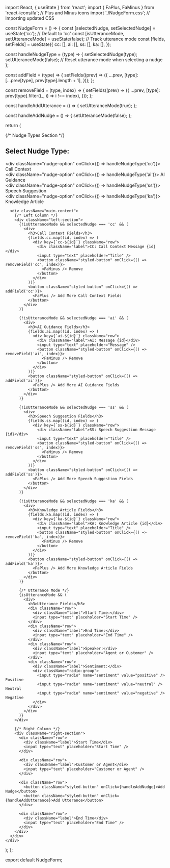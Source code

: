 import React, { useState } from 'react';
import { FaPlus, FaMinus } from 'react-icons/fa'; // Plus and Minus icons
import './NudgeForm.css'; // Importing updated CSS

const NudgeForm = () => {
  const [selectedNudge, setSelectedNudge] = useState('cc'); // Default to 'cc'
  const [isUtteranceMode, setUtteranceMode] = useState(false); // Track utterance mode
  const [fields, setFields] = useState({
    cc: [],
    ai: [],
    ss: [],
    ka: [],
  });

  const handleNudgeType = (type) => {
    setSelectedNudge(type);
    setUtteranceMode(false); // Reset utterance mode when selecting a nudge
  };

  const addField = (type) => {
    setFields((prev) => ({
      ...prev,
      [type]: [...prev[type], prev[type].length + 1],
    }));
  };

  const removeField = (type, index) => {
    setFields((prev) => ({
      ...prev,
      [type]: prev[type].filter((_, i) => i !== index),
    }));
  };

  const handleAddUtterance = () => {
    setUtteranceMode(true);
  };

  const handleAddNudge = () => {
    setUtteranceMode(false);
  };

  return (
    <div className="nudge-layout">
      {/* Nudge Types Section */}
      <div className="nudge-types">
        <h2>Select Nudge Type:</h2>
        <div className="nudge-options">
          <div className="nudge-option" onClick={() => handleNudgeType('cc')}>
            <FaPlus /> <span>Call Context</span>
          </div>
          <div className="nudge-option" onClick={() => handleNudgeType('ai')}>
            <FaPlus /> <span>AI Guidance</span>
          </div>
          <div className="nudge-option" onClick={() => handleNudgeType('ss')}>
            <FaPlus /> <span>Speech Suggestion</span>
          </div>
          <div className="nudge-option" onClick={() => handleNudgeType('ka')}>
            <FaPlus /> <span>Knowledge Article</span>
          </div>
        </div>
      </div>

      <div className="main-content">
        {/* Left Column */}
        <div className="left-section">
          {!isUtteranceMode && selectedNudge === 'cc' && (
            <div>
              <h3>Call Context Fields</h3>
              {fields.cc.map((id, index) => (
                <div key={`cc-${id}`} className="row">
                  <div className="label">CC: Call Context Message {id}</div>
                  <input type="text" placeholder="Title" />
                  <button className="styled-button" onClick={() => removeField('cc', index)}>
                    <FaMinus /> Remove
                  </button>
                </div>
              ))}
              <button className="styled-button" onClick={() => addField('cc')}>
                <FaPlus /> Add More Call Context Fields
              </button>
            </div>
          )}

          {!isUtteranceMode && selectedNudge === 'ai' && (
            <div>
              <h3>AI Guidance Fields</h3>
              {fields.ai.map((id, index) => (
                <div key={`ai-${id}`} className="row">
                  <div className="label">AI: Message {id}</div>
                  <input type="text" placeholder="Message" />
                  <button className="styled-button" onClick={() => removeField('ai', index)}>
                    <FaMinus /> Remove
                  </button>
                </div>
              ))}
              <button className="styled-button" onClick={() => addField('ai')}>
                <FaPlus /> Add More AI Guidance Fields
              </button>
            </div>
          )}

          {!isUtteranceMode && selectedNudge === 'ss' && (
            <div>
              <h3>Speech Suggestion Fields</h3>
              {fields.ss.map((id, index) => (
                <div key={`ss-${id}`} className="row">
                  <div className="label">SS: Speech Suggestion Message {id}</div>
                  <input type="text" placeholder="Title" />
                  <button className="styled-button" onClick={() => removeField('ss', index)}>
                    <FaMinus /> Remove
                  </button>
                </div>
              ))}
              <button className="styled-button" onClick={() => addField('ss')}>
                <FaPlus /> Add More Speech Suggestion Fields
              </button>
            </div>
          )}

          {!isUtteranceMode && selectedNudge === 'ka' && (
            <div>
              <h3>Knowledge Article Fields</h3>
              {fields.ka.map((id, index) => (
                <div key={`ka-${id}`} className="row">
                  <div className="label">KA: Knowledge Article {id}</div>
                  <input type="text" placeholder="Title" />
                  <button className="styled-button" onClick={() => removeField('ka', index)}>
                    <FaMinus /> Remove
                  </button>
                </div>
              ))}
              <button className="styled-button" onClick={() => addField('ka')}>
                <FaPlus /> Add More Knowledge Article Fields
              </button>
            </div>
          )}

          {/* Utterance Mode */}
          {isUtteranceMode && (
            <div>
              <h3>Utterance Fields</h3>
              <div className="row">
                <div className="label">Start Time:</div>
                <input type="text" placeholder="Start Time" />
              </div>
              <div className="row">
                <div className="label">End Time:</div>
                <input type="text" placeholder="End Time" />
              </div>
              <div className="row">
                <div className="label">Speaker:</div>
                <input type="text" placeholder="Agent or Customer" />
              </div>
              <div className="row">
                <div className="label">Sentiment:</div>
                <div className="radio-group">
                  <input type="radio" name="sentiment" value="positive" /> Positive
                  <input type="radio" name="sentiment" value="neutral" /> Neutral
                  <input type="radio" name="sentiment" value="negative" /> Negative
                </div>
              </div>
            </div>
          )}
        </div>

        {/* Right Column */}
        <div className="right-section">
          <div className="row">
            <div className="label">Start Time</div>
            <input type="text" placeholder="Start Time" />
          </div>

          <div className="row">
            <div className="label">Customer or Agent</div>
            <input type="text" placeholder="Customer or Agent" />
          </div>

          <div className="row">
            <button className="styled-button" onClick={handleAddNudge}>Add Nudge</button>
            <button className="styled-button" onClick={handleAddUtterance}>Add Utterance</button>
          </div>

          <div className="row">
            <div className="label">End Time</div>
            <input type="text" placeholder="End Time" />
          </div>
        </div>
      </div>
    </div>
  );
};

export default NudgeForm;

